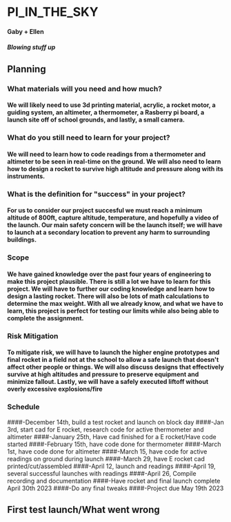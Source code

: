 # PI_IN_THE_SKY

#### Gaby + Ellen 
#### *Blowing stuff up*

## Planning


### What materials will you need and how much?  

#### We will likely need to use 3d printing material, acrylic, a rocket motor, a guiding system, an altimeter, a thermometer, a Rasberry pi board, a launch site off of school grounds, and lastly, a small camera.   

### What do you still need to learn for your project?

#### We will need to learn how to code readings from a thermometer and altimeter to be seen in real-time on the ground. We will also need to learn how to design a rocket to survive high altitude and pressure along with its instruments.

### What is the definition for "success" in your project? 

#### For us to consider our project succesful we must reach a minimum altitude of 800ft, capture altitude, temperature, and hopefully a video of the launch. Our main safety concern will be the launch itself; we will have to launch at a secondary location to prevent any harm to surrounding buildings.

### Scope

#### We have gained knowledge over the past four years of engineering to make this project plausible. There is still a lot we have to learn for this project. We will have to further our coding knowledge and learn how to design a lasting rocket. There will also be lots of math calculations to determine the max weight. With all we already know, and what we have to learn, this project is perfect for testing our limits while also being able to complete the assignment.

### Risk Mitigation

#### To mitigate risk, we will have to launch the higher engine prototypes and final rocket in a field not at the school to allow a safe launch that doesn't affect other people or things. We will also discuss designs that effectively survive at high altitudes and pressure to preserve equipment and minimize fallout. Lastly, we will have a safely executed liftoff without overly excessive explosions/fire

### Schedule

####-December 14th, build a test rocket and launch on block day
####-Jan 3rd, start cad for E rocket, research code for active thermometer and altimeter
####-January 25th, Have cad finished for a E rocket/Have code started 
####-February 15th, have code done for thermometer
####-March 1st, have code done for altimeter
####-March 15, have code for active readings on ground during launch
####-March 29, have E rocket cad printed/cut/assembled 
####-April 12, launch and readings
####-April 19, several successful launches with readings
####-April 26, Compile recording and documentation
####-Have rocket and final launch complete April 30th 2023
####-Do any final tweaks
####-Project due May 19th 2023

## First test launch/What went wrong





